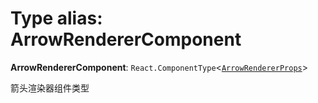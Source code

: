 # Type alias: ArrowRendererComponent

**ArrowRendererComponent**: `React.ComponentType`<[`ArrowRendererProps`](/auto-docs/free-lines-plugin/interfaces/ArrowRendererProps.md)>

箭头渲染器组件类型
